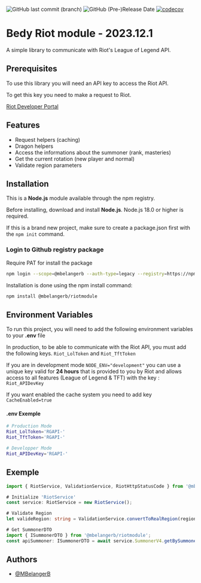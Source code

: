 ![GitHub last commit (branch)](https://img.shields.io/github/last-commit/MBelangerB/RiotModule/dev)
![GitHub (Pre-)Release Date](https://img.shields.io/github/release-date-pre/MBelangerB/RiotModule?label=Last%20Release)
[![codecov](https://codecov.io/gh/MBelangerB/RiotModule/graph/badge.svg?token=VZ7R9KTH4M)](https://codecov.io/gh/MBelangerB/RiotModule)

# Bedy Riot module - 2023.12.1

A simple library to communicate with Riot's League of Legend API.

## Prerequisites
To use this library you will need an API key to access the Riot API.

To get this key you need to make a request to Riot.

[Riot Developer Portal](https://developer.riotgames.com)

## Features
- Request helpers (caching)
- Dragon helpers
- Access the informations about the summoner (rank, masteries)
- Get the current rotation (new player and normal)
- Validate region parameters

## Installation
This is a **Node.js** module available through the npm registry.

Before installing, download and install **Node.js**. 
Node.js 18.0 or higher is required.

If this is a brand new project, make sure to create a package.json first with the `npm init` command.

### Login to Github registry package
Require PAT for install the package
```bash
npm login --scope=@mbelangerb --auth-type=legacy --registry=https://npm.pkg.github.com
```

Installation is done using the npm install command:

```bash
npm install @mbelangerb/riotmodule
```

## Environment Variables

To run this project, you will need to add the following environment variables to your **.env** file

In production, to be able to communicate with the Riot API, you must add the following keys.
`Riot_LolToken` and  `Riot_TftToken`

If you are in development mode `NODE_ENV="development"` you can use a unique key valid for **24 hours** that is provided to you by Riot and allows access to all features (League of Legend & TFT) with the key : `Riot_APIDevKey`

If you want enabled the cache system you need to add key `CacheEnabled=true`

#### .env Exemple
```bash
# Production Mode
Riot_LolToken='RGAPI-'
Riot_TftToken='RGAPI-'

# Developper Mode
Riot_APIDevKey='RGAPI-'
```

## Exemple

```ts
import { RiotService, ValidationService, RiotHttpStatusCode } from '@mbelangerb/riotmodule';

# Initialize 'RiotService'
const service: RiotService = new RiotService();

# Validate Region
let valideRegion: string = ValidationService.convertToRealRegion(region);

# Get SummonerDTO
import { ISummonerDTO } from '@mbelangerb/riotmodule';
const apiSummoner: ISummonerDTO = await service.SummonerV4.getBySummonerName(summonerName, region);
```


## Authors

- [@MBelangerB](https://www.github.com/MBelangerB)

